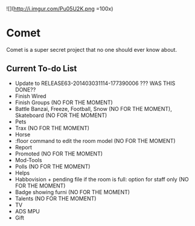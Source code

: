 ![](http://i.imgur.com/Pu05U2K.png =100x)

Comet
==========
Comet is a super secret project that no one should ever know about.

Current To-do List
-------
*   Update to RELEASE63-201403031114-177390006   ??? WAS THIS DONE??  
*   Finish Wired
*   Finish Groups (NO FOR THE MOMENT)
*   Battle Banzai, Freeze, Football, Snow (NO FOR THE MOMENT), Skateboard (NO FOR THE MOMENT)
*   Pets
*   Trax (NO FOR THE MOMENT)
*   Horse
*   :floor command to edit the room model (NO FOR THE MOMENT)
*   Report
*   Promoted (NO FOR THE MOMENT)
*   Mod-Tools
*   Polls (NO FOR THE MOMENT)
*   Helps
*   Habbovision + pending file if the room is full: option for staff only (NO FOR THE MOMENT)
*   Badge showing furni (NO FOR THE MOMENT)
*   Talents (NO FOR THE MOMENT)
*   TV
*   ADS MPU
*   Gift
